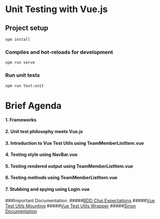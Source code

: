 # Unit Testing with Vue.js

## Project setup
```
npm install
```

### Compiles and hot-reloads for development
```
npm run serve
```

### Run unit tests
```$xslt
npm run test:unit
```

# Brief Agenda
#### 1. Frameworks
#### 2. Unit test philosophy meets Vue.js
#### 3. Introduction to Vue Test Utils using TeamMemberListItem.vue
#### 4. Testing style using NavBar.vue
#### 5. Testing rendered output using TeamMemberListItem.vue
#### 6. Testing methods using TeamMemberListItem.vue
#### 7. Stubbing and spying using Login.vue

###Important Documentation:
#####[BDD Chai Expectations](https://www.chaijs.com/api/bdd/)
#####[Vue Test Utils Mounting](https://vue-test-utils.vuejs.org/api/options.html)
#####[Vue Test Utils Wrapper](https://vue-test-utils.vuejs.org/api/wrapper/)
#####[Sinon Documentation](https://sinonjs.org/releases/v9.2.1/)